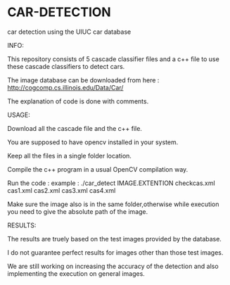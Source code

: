 CAR-DETECTION
=============

car detection using the UIUC car database

INFO:


This repository consists of 5 cascade classifier files and a c++ file to use these cascade classifiers to detect cars.

The image database can be downloaded from here : http://cogcomp.cs.illinois.edu/Data/Car/

The explanation of code is done with comments.



USAGE:


Download all the cascade file and the c++ file.

You are supposed to have opencv installed in your system.

Keep all the files in a single folder location.

Compile the c++ program in a usual OpenCV compilation way.

Run the code : example : ./car_detect IMAGE.EXTENTION checkcas.xml cas1.xml cas2.xml cas3.xml cas4.xml

Make sure the image also is in the same folder,otherwise while execution you need to give the absolute path of the image.



RESULTS:

The results are truely based on the test images provided by the database.

I do not guarantee perfect results for images other than those test images.

We are still working on increasing the accuracy of the detection and also implementing the execution on general images.



